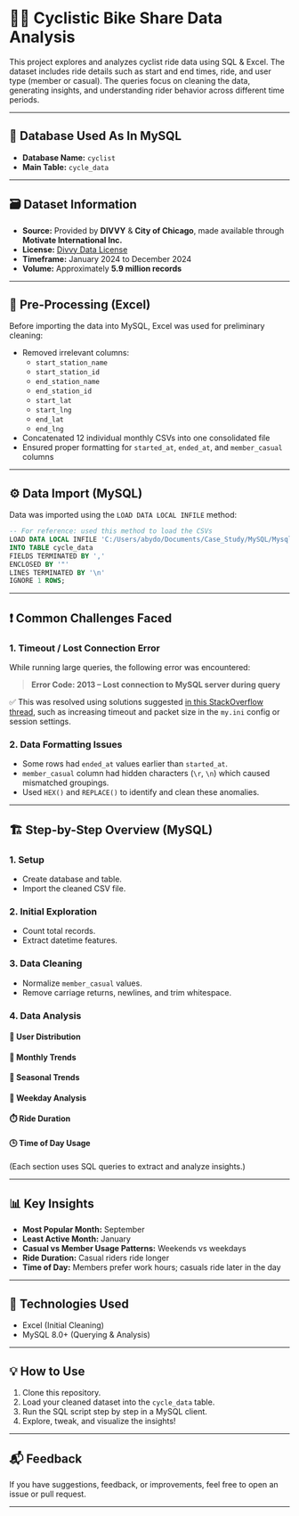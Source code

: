 # 🚴‍♂️ Cyclistic Bike Share Data Analysis 

This project explores and analyzes cyclist ride data using SQL & Excel. The dataset includes ride details such as start and end times, 
ride, and user type (member or casual). The queries focus on cleaning the data, generating insights, and understanding rider behavior across different time periods.

---

## 📂 Database Used As In MySQL

- **Database Name:** `cyclist`
- **Main Table:** `cycle_data`

---

## 🗃️ Dataset Information

- **Source:** Provided by **DIVVY** & **City of Chicago**, made available through **Motivate International Inc.**
- **License:** [Divvy Data License](https://ride.divvybikes.com/system-data)
- **Timeframe:** January 2024 to December 2024
- **Volume:** Approximately **5.9 million records**

---

## 🧹 Pre-Processing (Excel)

Before importing the data into MySQL, Excel was used for preliminary cleaning:
- Removed irrelevant columns:
  - `start_station_name`
  - `start_station_id`
  - `end_station_name`
  - `end_station_id`
  - `start_lat`
  - `start_lng`
  - `end_lat`
  - `end_lng`
- Concatenated 12 individual monthly CSVs into one consolidated file
- Ensured proper formatting for `started_at`, `ended_at`, and `member_casual` columns

---

## ⚙️ Data Import (MySQL)

Data was imported using the `LOAD DATA LOCAL INFILE` method:

```sql
-- For reference: used this method to load the CSVs
LOAD DATA LOCAL INFILE 'C:/Users/abydo/Documents/Case_Study/MySQL/Mysql_analysis/202412-divvy-tripdata.csv'
INTO TABLE cycle_data
FIELDS TERMINATED BY ',' 
ENCLOSED BY '"'
LINES TERMINATED BY '\n'
IGNORE 1 ROWS;
```

---

## ❗ Common Challenges Faced

### 1. **Timeout / Lost Connection Error**
While running large queries, the following error was encountered:

> **Error Code: 2013 – Lost connection to MySQL server during query**

✅ This was resolved using solutions suggested [in this StackOverflow thread](https://stackoverflow.com/questions/10563619/error-code-2013-lost-connection-to-mysql-server-during-query), such as increasing timeout and packet size in the `my.ini` config or session settings.

### 2. **Data Formatting Issues**
- Some rows had `ended_at` values earlier than `started_at`.
- `member_casual` column had hidden characters (`\r`, `\n`) which caused mismatched groupings.
- Used `HEX()` and `REPLACE()` to identify and clean these anomalies.

---

## 🏗️ Step-by-Step Overview (MySQL)

### 1. **Setup**
- Create database and table.
- Import the cleaned CSV file.

### 2. **Initial Exploration**
- Count total records.
- Extract datetime features.

### 3. **Data Cleaning**
- Normalize `member_casual` values.
- Remove carriage returns, newlines, and trim whitespace.

### 4. **Data Analysis**

#### 👥 User Distribution
#### 📅 Monthly Trends
#### 🍂 Seasonal Trends
#### 📆 Weekday Analysis
#### ⏱️ Ride Duration
#### 🕒 Time of Day Usage

(Each section uses SQL queries to extract and analyze insights.)

---

## 📊 Key Insights

- **Most Popular Month:** September
- **Least Active Month:** January
- **Casual vs Member Usage Patterns:** Weekends vs weekdays
- **Ride Duration:** Casual riders ride longer
- **Time of Day:** Members prefer work hours; casuals ride later in the day

---

## 🔧 Technologies Used

- Excel (Initial Cleaning)
- MySQL 8.0+ (Querying & Analysis)

---

## 💡 How to Use

1. Clone this repository.
2. Load your cleaned dataset into the `cycle_data` table.
3. Run the SQL script step by step in a MySQL client.
4. Explore, tweak, and visualize the insights!

---

## 📬 Feedback

If you have suggestions, feedback, or improvements, feel free to open an issue or pull request.

---
